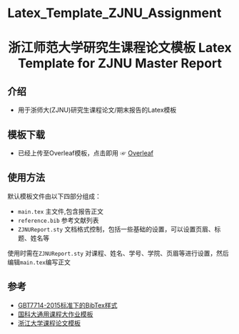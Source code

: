 # Latex_Template_ZJNU_Assignment
<h1 align="center">
  浙江师范大学研究生课程论文模板
   Latex Template for ZJNU Master Report
</h1>


## 介绍
- 用于浙师大(ZJNU)研究生课程论文/期末报告的Latex模板

## 模板下载

* 已经上传至Overleaf模板，点击即用 ☞ [Overleaf](https://)

## 使用方法
默认模板文件由以下四部分组成：

- `main.tex` 主文件,包含报告正文
- `reference.bib` 参考文献列表
- `ZJNUReport.sty` 文档格式控制，包括一些基础的设置，可以设置页眉、标题、姓名等

使用时需在`ZJNUReport.sty` 对课程、姓名、学号、学院、页眉等进行设置，然后编辑`main.tex`编写正文


## 参考

+ [GBT7714-2015标准下的BibTex样式](https://github.com/zepinglee/gbt7714-bibtex-style)
+ [国科大通用课程大作业模板](https://github.com/jweihe/UCAS_Latex_Template)
+ [浙江大学课程论文模板](https://www.overleaf.com/latex/templates/zhe-jiang-da-xue-ke-cheng-lun-wen-mo-ban/mjpzqvgsmdzn)

